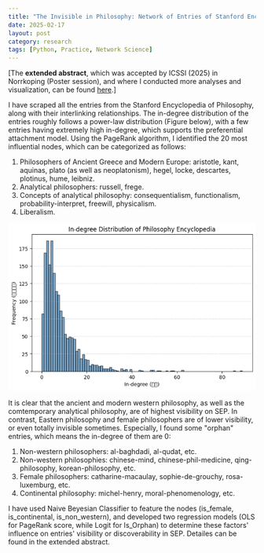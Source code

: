 ```yaml
---
title: "The Invisible in Philosophy: Network of Entries of Stanford Encyclopedia of Philosophy"
date: 2025-02-17
layout: post
category: research
tags: [Python, Practice, Network Science]
---
```


\[The **extended abstract**, which was accepted by ICSSI \(2025\) in Norrkoping \(Poster session\), and where I conducted more analyses and visualization, can be found [here](https://mooneater0912.github.io/files/SEP_extended_abstract.pdf).\]

I have scraped all the entries from the Stanford Encyclopedia of Philosophy, along with their interlinking relationships. The in-degree distribution of the entries roughly follows a power-law distribution (Figure below), with a few entries having extremely high in-degree, which supports the preferential attachment model. Using the PageRank algorithm, I identified the 20 most influential nodes, which can be categorized as follows:

1. Philosophers of Ancient Greece and Modern Europe: aristotle, kant, aquinas, plato (as well as neoplatonism), hegel, locke, descartes, plotinus, hume, leibniz.
2. Analytical philosophers: russell, frege.
3. Concepts of analytical philosophy: consequentialism, functionalism, probability-interpret, freewill, physicalism.
4. Liberalism.

![alt text](/images/SEPindegree.png)

It is clear that the ancient and modern western philosophy, as well as the comtemporary analytical philosophy, are of highest visibility on SEP. In contrast, Eastern philosophy and female philosophers are of lower visibility, or even totally invisible sometimes. Especially, I found some "orphan" entries, which means the in-degree of them are 0:

1. Non-western philosophers: al-baghdadi, al-qudat, etc.
2. Non-western philosophies: chinese-mind, chinese-phil-medicine, qing-philosophy, korean-philosophy, etc.
3. Female philosophers: catharine-macaulay, sophie-de-grouchy, rosa-luxemburg, etc.
4. Continental philosophy: michel-henry, moral-phenomenology, etc.

I have used Naive Beyesian Classifier to feature the nodes (is_female, is_continental, is_non_western), and developed two regression models (OLS for PageRank score, while Logit for Is_Orphan) to determine these factors' influence on entries' visibility or discoverability in SEP. Detailes can be found in the extended abstract.


